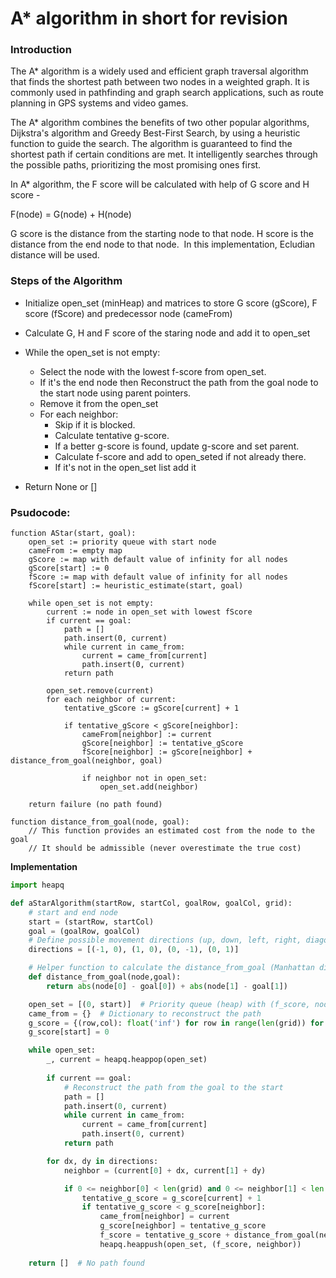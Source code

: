 # A* algorithm in short for revision

### Introduction
The A* algorithm is a widely used and efficient graph traversal algorithm that finds the shortest path between two nodes in a weighted graph. It is commonly used in pathfinding and graph search applications, such as route planning in GPS systems and video games.

The A* algorithm combines the benefits of two other popular algorithms, Dijkstra's algorithm and Greedy Best-First Search, by using a heuristic function to guide the search. The algorithm is guaranteed to find the shortest path if certain conditions are met. It intelligently searches through the possible paths, prioritizing the most promising ones first. 


In A* algorithm, the F score will be calculated with help of G score and H score -

F(node) = G(node) + H(node)

G score is the distance from the starting node to that node.
H score is the distance from the end node to that node. 
In this implementation, Ecludian distance will be used.


### **Steps of the Algorithm**

- Initialize open_set (minHeap) and matrices to store G score (gScore), F score (fScore) and predecessor node (cameFrom)

- Calculate G, H and F score of the staring node and add it to open_set 

- While the open_set is not empty: 
  - Select the node with the lowest f-score from open_set.
  - If it's the end node then Reconstruct the path from the goal node to the start node using parent pointers.
  - Remove it from the open_set
  - For each neighbor: 
    - Skip if it is blocked. 
    - Calculate tentative g-score. 
    - If a better g-score is found, update g-score and set parent. 
    - Calculate f-score and add to open_seted if not already there.
    - If it's not in the open_set list add it
- Return None or []


### **Psudocode:**
```
function AStar(start, goal):
    open_set := priority queue with start node
    cameFrom := empty map
    gScore := map with default value of infinity for all nodes
    gScore[start] := 0
    fScore := map with default value of infinity for all nodes
    fScore[start] := heuristic_estimate(start, goal)

    while open_set is not empty:
        current := node in open_set with lowest fScore
        if current == goal:
            path = []
            path.insert(0, current)
            while current in came_from:
                current = came_from[current]
                path.insert(0, current)
            return path
        
        open_set.remove(current)
        for each neighbor of current:
            tentative_gScore := gScore[current] + 1
            
            if tentative_gScore < gScore[neighbor]:
                cameFrom[neighbor] := current
                gScore[neighbor] := tentative_gScore
                fScore[neighbor] := gScore[neighbor] + distance_from_goal(neighbor, goal)
                
                if neighbor not in open_set:
                    open_set.add(neighbor)
    
    return failure (no path found)

function distance_from_goal(node, goal):
    // This function provides an estimated cost from the node to the goal
    // It should be admissible (never overestimate the true cost)
```

**Implementation**
```python
import heapq

def aStarAlgorithm(startRow, startCol, goalRow, goalCol, grid):
    # start and end node
    start = (startRow, startCol)
    goal = (goalRow, goalCol)
    # Define possible movement directions (up, down, left, right, diagonal)
    directions = [(-1, 0), (1, 0), (0, -1), (0, 1)]

    # Helper function to calculate the distance_from_goal (Manhattan distance)
    def distance_from_goal(node,goal):
        return abs(node[0] - goal[0]) + abs(node[1] - goal[1])

    open_set = [(0, start)]  # Priority queue (heap) with (f_score, node) tuples
    came_from = {}  # Dictionary to reconstruct the path
    g_score = {(row,col): float('inf') for row in range(len(grid)) for col in range(len(grid[0]))}  # Initialize with infinity
    g_score[start] = 0

    while open_set:
        _, current = heapq.heappop(open_set)
        
        if current == goal:
            # Reconstruct the path from the goal to the start
            path = []
            path.insert(0, current)
            while current in came_from:
                current = came_from[current]
                path.insert(0, current)
            return path

        for dx, dy in directions:
            neighbor = (current[0] + dx, current[1] + dy)

            if 0 <= neighbor[0] < len(grid) and 0 <= neighbor[1] < len(grid[0]) and grid[neighbor[0]][neighbor[1]] == 0:
                tentative_g_score = g_score[current] + 1
                if tentative_g_score < g_score[neighbor]:
                    came_from[neighbor] = current
                    g_score[neighbor] = tentative_g_score
                    f_score = tentative_g_score + distance_from_goal(neighbor, goal)
                    heapq.heappush(open_set, (f_score, neighbor))
    
    return []  # No path found
```
